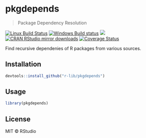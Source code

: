 


# pkgdepends

> Package Dependency Resolution

[![Linux Build Status](https://travis-ci.org/r-lib/pkgdepends.svg?branch=master)](https://travis-ci.org/r-lib/pkgdepends)
[![Windows Build status](https://ci.appveyor.com/api/projects/status/4sir94ye38nwgxpx/branch/master?svg=true)](https://ci.appveyor.com/project/gaborcsardi/pkgdepends)
[![](http://www.r-pkg.org/badges/version/pkgdepends)](http://www.r-pkg.org/pkg/pkgdepends)
[![CRAN RStudio mirror downloads](http://cranlogs.r-pkg.org/badges/pkgdepends)](http://www.r-pkg.org/pkg/pkgdepends)
[![Coverage Status](https://img.shields.io/codecov/c/github/r-lib/pkgdepends/master.svg)](https://codecov.io/github/r-lib/pkgdepends?branch=master)

Find recursive dependenies of R packages from various sources.

## Installation


```r
devtools::install_github("r-lib/pkgdepends")
```

## Usage


```r
library(pkgdepends)
```

## License

MIT © RStudio
